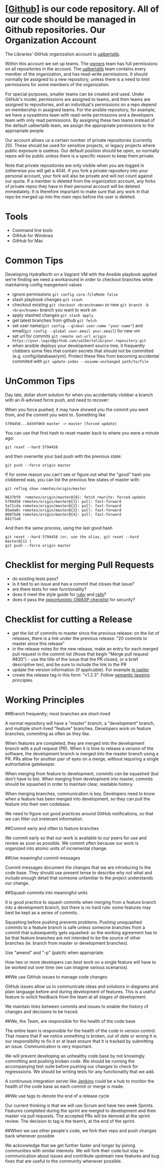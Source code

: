[[Github](https://github.com)] is our code repository. All of our code should be managed in Github
repositories. 
Our Organization Account
==============
The Libraries' GitHub organization account is [ualbertalib](https://github.com/ualbertalib). 

Within this account we set up teams. The [owners](https://github.com/orgs/ualbertalib/teams/owners) team has full permissions on all repositories in the account. The [ualbertalib](https://github.com/orgs/ualbertalib/teams/ualbertalib) team contains every member of the organization, and has read-write permissions. It should normally be assigned to a new repository, unless there is a need to limit permissions for some members of the organization.

For special purposes, smaller teams can be created and used. Under GitHub's model, permissions are assigned to teams, and then teams are assigned to repositories, and an individual's permissions on a repo depend on membership in assigned teams. For the ansible repository, for example, we have a sysadmins team with read-write permissions and a developers team with only read permissions. By assigning these two teams instead of the default ualbertalib team, we assign the appropriate permissions to the appropriate people.

Our account allows us a certain number of private repositories (currently 20). These should be used for sensitive projects, or legacy projects where public exposure is useless. Our default position should be open, so normally repos will be public unless there is a specific reason to keep them private.

Note that private repositories are only visible when you are logged in (otherwise you will get a 404). If you fork a private repository into your personal account, your fork will also be private and will not count against our quota. If a member is deleted from the organization account, any forks of private repos they have in their personal account will be deleted immediately. It is therefore important to make sure that any work in that repo be merged up into the main repo before the user is deleted.

Tools
========
* Command line tools
* GitHub for Windows
* GitHub for Mac

Common Tips
===========
Developing HydraNorth on a Vagrant VM with the Ansible playbook applied we're finding we need a workaround in order to checkout branches while maintaining config mangement values
* ignore permissions ```git config core.fileMode false```
* stash playbook changes ```git stash```
* checkout existing ```git checkout <branchname>``` or new ```git branch -b <branchname>``` branch you want to work on 
* apply stashed changes ```git stash apply```
* get latest branches from github ```git fetch```
* set user name(```git config --global user.name "your name"```) and email(```git config --global user.email your.email```) for new vm  
* set url for commits ```git remote set-url origin  https://your.login@github.com/ualbertalib/your.repository.git```
* when ansible deploys your development source tree, it frequently clobbers some files that contain secrets that should not be committed (e.g. config/database/yml). Protect these files from becoming accidental commited with ```git update-index --assume-unchanged path/to/file``` 

UnCommon Tips
=============

Day late, dollar short solution for when you accidentally clobber a branch with an ill-advised force push, and need to recover:

When you force pushed, it may have showed you the commit you went from, and the commit you went to. Something like

```5794458...b459f069 master -> master (forced update)```

You can use that first hash to reset master back to where you were a minute ago:

```git reset --hard 5794458```

and then overwrite your bad push with the previous state:

```git push --force origin master```

If for some reason you can't see or figure out what the "good" hash you clobbered was, you can list the previous few states of master with:

```git reflog show remotes/origin/master```

```
0637bf9  remotes/origin/master@{0}: fetch rewrite: forced-update
5794458 remotes/origin/master@{1}: pull: fast-forward
5a71cda remotes/origin/master@{2}: pull: fast-forward
95a4a0c remotes/origin/master@{3}: pull: fast-forward
0687bd8 remotes/origin/master@{4}: pull: fast-forward
84171ad 
```

And then the same process, using the last good hash
```
git reset --hard 5794458 (or, use the alias, git reset --hard master@{1} )
git push --force origin master
```

Checklist for merging Pull Requests
===================================
* do existing tests pass?
* is it tied to an issue and has a commit that closes that issue?
* are there tests for new functionality?
* does it meet the style guide for [ruby](https://github.com/bbatsov/ruby-style-guide) and [rails](https://github.com/bbatsov/rails-style-guide)?
* does it pass the [opportunistic OWASP checklist](https://www.owasp.org/images/5/58/OWASP_ASVS_Version_2.pdf) for security?

Checklist for cutting a Release
===============================
* get the list of commits to master since the previous release: on the list of releases, there is a link under the previous release: "20 commits to master since this release" 
* in the release notes for the new release, make an entry for each merged pull request in the commit list (those that begin "Merge pull request #830") - use the title of the issue that the PR closed, or a brief descriptive text, and be sure to include the link to the PR
* update the version information (if applicable). For example [in jupiter](https://github.com/ualbertalib/jupiter/blob/master/app/models/jupiter_core.rb#L17)
* create the release tag in this form: "v1.2.3". Follow [semantic tagging](http://semver.org/) principles. 

Working Principles
=========
##Branch frequently; most branches are short-lived

A normal repository will have a "master" branch, a "development" branch, and multiple short-lived "feature" branches. Developers work on feature branches, commiting as often as they like.

When features are completed, they are merged into the development branch with a pull request (PR). When it is time to release a version of the software, the development branch is merged into the master branch using a PR. PRs allow for another pair of eyes on a merge, without requiring a single authoritative gatekeeper.

When merging from feature to development, commits *can* be squashed (but
don't have to be). When merging from development into master, commits
should be squashed in order to maintain clear, readable history.

When merging branches, communication is key. Developers need to know
when a feature has been merged into development, so they can pull the
feature into their own codebase.

We need to figure out good practices around GitHub notifications, so
that we can filter out irrelevant information.

##Commit early and often to feature branches

We commit early so that our work is available to our peers for use and review as soon as possible.  We commit often because our work is organized into atomic units of incremental change.

##Use meaningful commit messages

Commit messages document the changes that we are introducing to the code base.  They should use present tense to describe why not what and include enough detail that someone unfamiliar to the project understands our change.

##Squash commits into meaningful units

It is good practice to squash commits when merging from a feature branch into a development branch, but there is no hard rule: some features may best be kept as a series of commits.

Squashing before pushing prevents problems. Pushing unsquashed commits to a feature branch is safe unless someone branches from a commit that subsequently gets squashed: so the working agreement has to be that feature branches are not intended to be the source of other branches (ie. branch from master or development branches).

Use "amend" and "-p" (patch) when appropriate.

How two or more developers can best work on a single feature will have to be worked out over time (we can imagine various scenarios).
 
##We use GitHub issues to manage code changes

GitHub issues allow us to communicate ideas and solutions in diagrams and plain language before and during development of features. This is a useful feature to solicit feedback from the team at all stages of development.

We maintain links between commits and issues to enable the history of changes and decisions to be traced.

##We, the Team, are responsible for the health of the code base

The entire team is responsible for the health of the code in version control.  That means that if we notice something is broken, out of date or wrong it is our responsibility to fix it or at least ensure that it is tracked by submitting an issue. Communication is very important. 

We will prevent developing an unhealthy code base by not knowingly committing and pushing broken code.  We should be running the accompanying test suite before pushing our changes to check for regresssions.  We should be writing tests for any functionality that we add. 

A continuous integration server like [Jenkins](http://cardiff.library.ualberta.ca/) could be a hub to monitor the health of the code base as each commit or merge is made.

##We use tags to denote the end of a release cycle

Our current thinking is that we will use Scrum and have two week Sprints.  Features completed during the sprint are merged to development and then master via pull requests.  The accepted PRs will be demoed at the sprint review. The decision to tag is the team’s, at the end of the sprint.

##When we use other people's code, we fork their repo and push changes back whenever possible

We acknowledge that we get further faster and longer by joining communities with similar interests. We will fork their code but stay in communication about issues and contribute upstream new features and bug fixes that are useful to the community whenever possible.
